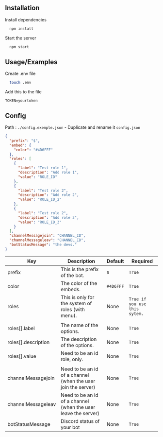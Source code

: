 ## Installation

Install dependencies

```bash
  npm install
```

Start the server

```bash
  npm start
```

## Usage/Examples

Create .env file

```bash
  touch .env
```

Add this to the file

```text
TOKEN=yourtoken
```

## Config

Path : `./config.exemple.json` - Duplicate and rename it `config.json`

````json
{
  "prefix": "$",
  "embed": {
    "color": "#4D6FFF"
  },
  "roles": [
    {
      "label": "Test role 1",
      "description": "Add role 1",
      "value": "ROLE_ID"
    },
    {
      "label": "Test role 2",
      "description": "Add role 2",
      "value": "ROLE_ID_2"
    },
    {
      "label": "Test role 2",
      "description": "Add role 3",
      "value": "ROLE_ID_3"
    }
  ],
  "channelMessagejoin": "CHANNEL_ID",
  "channelMessageleav": "CHANNEL_ID",
  "botStatusMessage": "the devs."
}
````


| Key | Description                                                    | Default | Required                     |
|---|----------------------------------------------------------------|------|------------------------------|
| prefix | This is the prefix of the bot.                                 | `$` | `True`                       |
| color | The color of the embeds.                                       | `#4D6FFF` | `True`                       |
| roles | This is only for the system of roles (with menu).              | None | `True if you use this sytem.` |
|  |                                                                |    |  |
| roles[].label | The name of the options.                                       | None | `True`                       |
| roles[].description | The description of the options.                                | None | `True`                         |
| roles[].value | Need to be an id role, only.                                   | None | `True`                         |
|  |                                                                |    |  |
| channelMessagejoin | Need to be an id of a channel (when the user join the server)  | None | `True`                         |
| channelMessageleav | Need to be an id of a channel (when the user leave the server) | None | `True`                         |
| botStatusMessage | Discord status of your bot                                     | None | `True`                         |




